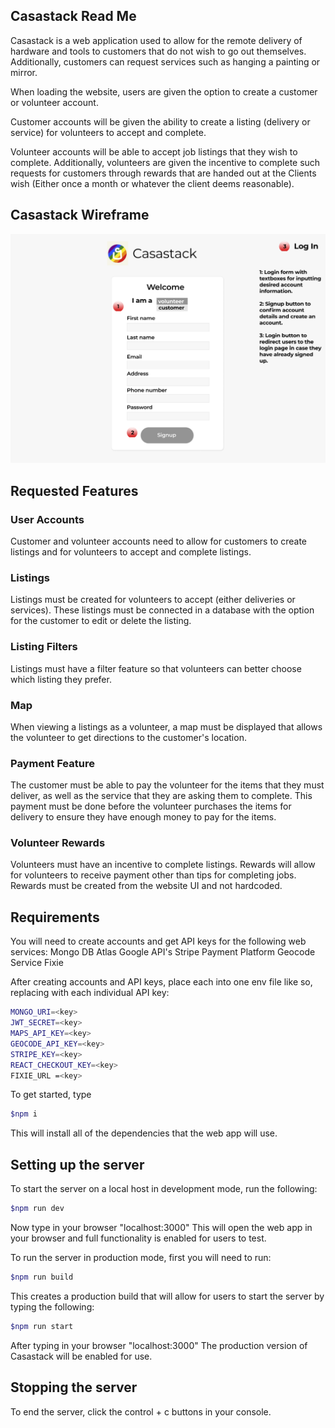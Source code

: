 ## Casastack Read Me 

Casastack is a web application used to allow for the remote delivery of hardware and tools to customers that do not wish to go out themselves. Additionally, customers can request services such as hanging a painting or mirror.

When loading the website, users are given the option to create a customer or volunteer account.

Customer accounts will be given the ability to create a listing (delivery or service) for volunteers to accept and complete.

Volunteer accounts will be able to accept job listings that they wish to complete. Additionally, volunteers are given the incentive to complete such requests for customers through rewards that are handed out at the Clients wish (Either once a month or whatever the client deems reasonable).

## Casastack Wireframe
![Image of Wireframe](images/login.png)

## Requested Features
### User Accounts
Customer and volunteer accounts need to allow for customers to create listings and for volunteers to accept and complete listings.

### Listings
Listings must be created for volunteers to accept (either deliveries or services). These listings must be connected in a database with the option for the customer to edit or delete the listing.

### Listing Filters
Listings must have a filter feature so that volunteers can better choose which listing they prefer.

### Map
When viewing a listings as a volunteer, a map must be displayed that allows the volunteer to get directions to the customer's location.

### Payment Feature
The customer must be able to pay the volunteer for the items that they must deliver, as well as the service that they are asking them to complete. This payment must be done before the volunteer purchases the items for delivery to ensure they have enough money to pay for the items.

### Volunteer Rewards
Volunteers must have an incentive to complete listings. Rewards will allow for volunteers to receive payment other than tips for completing jobs. Rewards must be created from the website UI and not hardcoded.

## Requirements
You will need to create accounts and get API keys for the following web services:
Mongo DB Atlas
Google API's
Stripe Payment Platform
Geocode Service
Fixie

After creating accounts and API keys, place each into one env file like so, replacing <key> with each individual API key:
```bash
MONGO_URI=<key>
JWT_SECRET=<key>
MAPS_API_KEY=<key>
GEOCODE_API_KEY=<key>
STRIPE_KEY=<key>
REACT_CHECKOUT_KEY=<key>
FIXIE_URL =<key>
```

To get started, type
```bash
$npm i
```
This will install all of the dependencies that the web app will use.


## Setting up the server

To start the server on a local host in development mode, run the following:
```bash
$npm run dev
```
Now type in your browser "localhost:3000"
This will open the web app in your browser and full functionality is enabled for users to test.

To run the server in production mode, first you will need to run:
```bash
$npm run build
```
This creates a production build that will allow for users to start the server by typing the following:
```bash
$npm run start
```
After typing in your browser "localhost:3000"
The production version of Casastack will be enabled for use.

## Stopping the server

To end the server, click the control + c buttons in your console.
